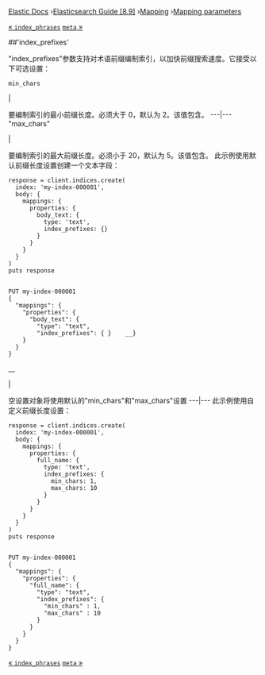 

[Elastic Docs](/guide/) ›[Elasticsearch Guide [8.9]](index.md)
›[Mapping](mapping.md) ›[Mapping parameters](mapping-params.md)

[« `index_phrases`](index-phrases.md) [`meta` »](mapping-field-meta.md)

##'index_prefixes'

"index_prefixes"参数支持对术语前缀编制索引，以加快前缀搜索速度。它接受以下可选设置：

`min_chars`

|

要编制索引的最小前缀长度。必须大于 0，默认为 2。该值包含。   ---|--- "max_chars"

|

要编制索引的最大前缀长度。必须小于 20，默认为 5。该值包含。   此示例使用默认前缀长度设置创建一个文本字段：

    
    
    response = client.indices.create(
      index: 'my-index-000001',
      body: {
        mappings: {
          properties: {
            body_text: {
              type: 'text',
              index_prefixes: {}
            }
          }
        }
      }
    )
    puts response
    
    
    PUT my-index-000001
    {
      "mappings": {
        "properties": {
          "body_text": {
            "type": "text",
            "index_prefixes": { }    __}
        }
      }
    }

__

|

空设置对象将使用默认的"min_chars"和"max_chars"设置 ---|--- 此示例使用自定义前缀长度设置：

    
    
    response = client.indices.create(
      index: 'my-index-000001',
      body: {
        mappings: {
          properties: {
            full_name: {
              type: 'text',
              index_prefixes: {
                min_chars: 1,
                max_chars: 10
              }
            }
          }
        }
      }
    )
    puts response
    
    
    PUT my-index-000001
    {
      "mappings": {
        "properties": {
          "full_name": {
            "type": "text",
            "index_prefixes": {
              "min_chars" : 1,
              "max_chars" : 10
            }
          }
        }
      }
    }

[« `index_phrases`](index-phrases.md) [`meta` »](mapping-field-meta.md)
